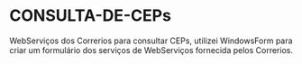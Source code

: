 # CONSULTA-DE-CEPs
WebServiços dos Correrios para consultar CEPs, utilizei WindowsForm para criar um formulário dos serviços de WebServiços fornecida pelos Correrios.
